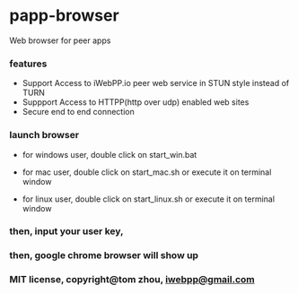 # papp-browser
Web browser for peer apps

### features

* Support Access to iWebPP.io peer web service in STUN style instead of TURN
* Suppport Access to HTTPP(http over udp) enabled web sites
* Secure end to end connection

### launch browser

* for windows user, double click on start_win.bat

* for mac user, double click on start_mac.sh or execute it on terminal window

* for linux user, double click on start_linux.sh or execute it on terminal window

### then, input your user key,

### then, google chrome browser will show up


### MIT license, copyright@tom zhou, iwebpp@gmail.com


